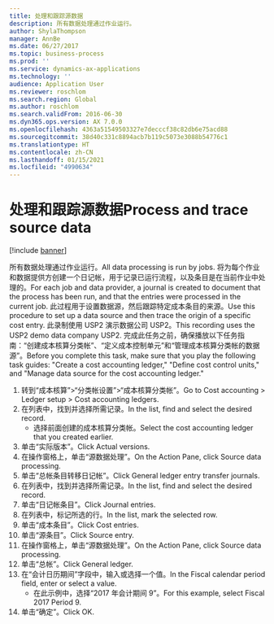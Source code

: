 ```yaml
---
title: 处理和跟踪源数据
description: 所有数据处理通过作业运行。
author: ShylaThompson
manager: AnnBe
ms.date: 06/27/2017
ms.topic: business-process
ms.prod: ''
ms.service: dynamics-ax-applications
ms.technology: ''
audience: Application User
ms.reviewer: roschlom
ms.search.region: Global
ms.author: roschlom
ms.search.validFrom: 2016-06-30
ms.dyn365.ops.version: AX 7.0.0
ms.openlocfilehash: 4363a51549503327e7decccf38c82db6e75acd88
ms.sourcegitcommit: 38d40c331c8894acb7b119c5073e3088b54776c1
ms.translationtype: HT
ms.contentlocale: zh-CN
ms.lasthandoff: 01/15/2021
ms.locfileid: "4990634"
---
```

# <a name="process-and-trace-source-data"></a><span data-ttu-id="74fa0-103">处理和跟踪源数据</span><span class="sxs-lookup"><span data-stu-id="74fa0-103">Process and trace source data</span></span>

[!include [banner](../../includes/banner.md)]

<span data-ttu-id="74fa0-104">所有数据处理通过作业运行。</span><span class="sxs-lookup"><span data-stu-id="74fa0-104">All data processing is run by jobs.</span></span> <span data-ttu-id="74fa0-105">将为每个作业和数据提供方创建一个日记帐，用于记录已运行流程，以及条目是在当前作业中处理的。</span><span class="sxs-lookup"><span data-stu-id="74fa0-105">For each job and data provider, a journal is created to document that the process has been run, and that the entries were processed in the current job.</span></span> <span data-ttu-id="74fa0-106">此过程用于设置数据源，然后跟踪特定成本条目的来源。</span><span class="sxs-lookup"><span data-stu-id="74fa0-106">Use this procedure to set up a data source and then  trace the origin of a specific cost entry.</span></span> <span data-ttu-id="74fa0-107">此录制使用 USP2 演示数据公司 USP2。</span><span class="sxs-lookup"><span data-stu-id="74fa0-107">This recording uses the USP2 demo data company USP2.</span></span> <span data-ttu-id="74fa0-108">完成此任务之前，确保播放以下任务指南：“创建成本核算分类帐”、“定义成本控制单元”和“管理成本核算分类帐的数据源”。</span><span class="sxs-lookup"><span data-stu-id="74fa0-108">Before you complete this task, make sure that you play the following task guides: "Create a cost accounting ledger," "Define cost control units," and "Manage data source for the cost accounting ledger."</span></span>

1. <span data-ttu-id="74fa0-109">转到“成本核算”>“分类帐设置”>“成本核算分类帐”。</span><span class="sxs-lookup"><span data-stu-id="74fa0-109">Go to Cost accounting > Ledger setup > Cost accounting ledgers.</span></span>
2. <span data-ttu-id="74fa0-110">在列表中，找到并选择所需记录。</span><span class="sxs-lookup"><span data-stu-id="74fa0-110">In the list, find and select the desired record.</span></span>
    * <span data-ttu-id="74fa0-111">选择前面创建的成本核算分类帐。</span><span class="sxs-lookup"><span data-stu-id="74fa0-111">Select the cost accounting ledger that you created earlier.</span></span>  
3. <span data-ttu-id="74fa0-112">单击“实际版本”。</span><span class="sxs-lookup"><span data-stu-id="74fa0-112">Click Actual versions.</span></span>
4. <span data-ttu-id="74fa0-113">在操作窗格上，单击“源数据处理”。</span><span class="sxs-lookup"><span data-stu-id="74fa0-113">On the Action Pane, click Source data processing.</span></span>
5. <span data-ttu-id="74fa0-114">单击“总帐条目转移日记帐”。</span><span class="sxs-lookup"><span data-stu-id="74fa0-114">Click General ledger entry transfer journals.</span></span>
6. <span data-ttu-id="74fa0-115">在列表中，找到并选择所需记录。</span><span class="sxs-lookup"><span data-stu-id="74fa0-115">In the list, find and select the desired record.</span></span>
7. <span data-ttu-id="74fa0-116">单击“日记帐条目”。</span><span class="sxs-lookup"><span data-stu-id="74fa0-116">Click Journal entries.</span></span>
8. <span data-ttu-id="74fa0-117">在列表中，标记所选的行。</span><span class="sxs-lookup"><span data-stu-id="74fa0-117">In the list, mark the selected row.</span></span>
9. <span data-ttu-id="74fa0-118">单击“成本条目”。</span><span class="sxs-lookup"><span data-stu-id="74fa0-118">Click Cost entries.</span></span>
10. <span data-ttu-id="74fa0-119">单击“源条目”。</span><span class="sxs-lookup"><span data-stu-id="74fa0-119">Click Source entry.</span></span>
11. <span data-ttu-id="74fa0-120">在操作窗格上，单击“源数据处理”。</span><span class="sxs-lookup"><span data-stu-id="74fa0-120">On the Action Pane, click Source data processing.</span></span>
12. <span data-ttu-id="74fa0-121">单击“总帐”。</span><span class="sxs-lookup"><span data-stu-id="74fa0-121">Click General ledger.</span></span>
13. <span data-ttu-id="74fa0-122">在“会计日历期间”字段中，输入或选择一个值。</span><span class="sxs-lookup"><span data-stu-id="74fa0-122">In the Fiscal calendar period field, enter or select a value.</span></span>
    * <span data-ttu-id="74fa0-123">在此示例中，选择“2017 年会计期间 9”。</span><span class="sxs-lookup"><span data-stu-id="74fa0-123">For this example, select Fiscal 2017 Period 9.</span></span>  
14. <span data-ttu-id="74fa0-124">单击“确定”。</span><span class="sxs-lookup"><span data-stu-id="74fa0-124">Click OK.</span></span>

